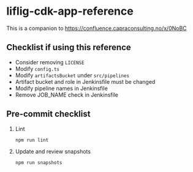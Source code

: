 # liflig-cdk-app-reference

This is a companion to https://confluence.capraconsulting.no/x/0NoBC

## Checklist if using this reference

- Consider removing `LICENSE`
- Modify `config.ts`
- Modify `artifactsBucket` under `src/pipelines`
- Artifact bucket and role in Jenkinsfile must be changed
- Modify pipeline names in Jenkinsfile
- Remove JOB_NAME check in Jenkinsfile

## Pre-commit checklist

1. Lint

   ```bash
   npm run lint
   ```

1. Update and review snapshots

   ```bash
   npm run snapshots
   ```
